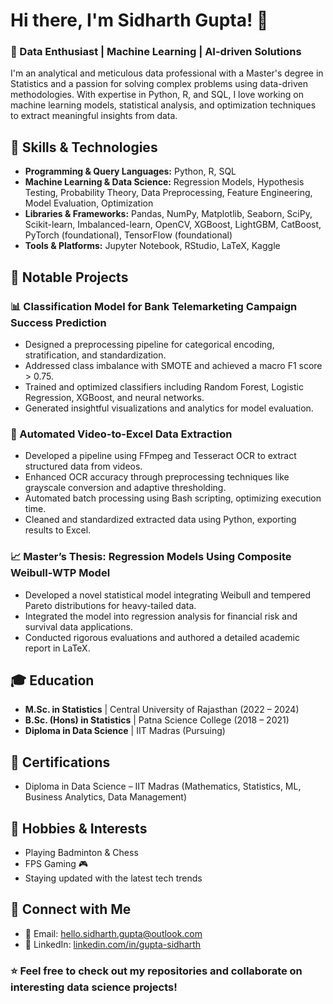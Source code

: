 # Hi there, I'm Sidharth Gupta! 👋

### 🚀 Data Enthusiast | Machine Learning | AI-driven Solutions

I'm an analytical and meticulous data professional with a Master's degree in Statistics and a passion for solving complex problems using data-driven methodologies. With expertise in Python, R, and SQL, I love working on machine learning models, statistical analysis, and optimization techniques to extract meaningful insights from data.

## 🔧 Skills & Technologies

- **Programming & Query Languages:** Python, R, SQL  
- **Machine Learning & Data Science:** Regression Models, Hypothesis Testing, Probability Theory, Data Preprocessing, Feature Engineering, Model Evaluation, Optimization  
- **Libraries & Frameworks:** Pandas, NumPy, Matplotlib, Seaborn, SciPy, Scikit-learn, Imbalanced-learn, OpenCV, XGBoost, LightGBM, CatBoost, PyTorch (foundational), TensorFlow (foundational)  
- **Tools & Platforms:** Jupyter Notebook, RStudio, LaTeX, Kaggle  

## 📌 Notable Projects

### 📊 Classification Model for Bank Telemarketing Campaign Success Prediction
- Designed a preprocessing pipeline for categorical encoding, stratification, and standardization.
- Addressed class imbalance with SMOTE and achieved a macro F1 score > 0.75.
- Trained and optimized classifiers including Random Forest, Logistic Regression, XGBoost, and neural networks.
- Generated insightful visualizations and analytics for model evaluation.

### 🎥 Automated Video-to-Excel Data Extraction
- Developed a pipeline using FFmpeg and Tesseract OCR to extract structured data from videos.
- Enhanced OCR accuracy through preprocessing techniques like grayscale conversion and adaptive thresholding.
- Automated batch processing using Bash scripting, optimizing execution time.
- Cleaned and standardized extracted data using Python, exporting results to Excel.

### 📈 Master’s Thesis: Regression Models Using Composite Weibull-WTP Model
- Developed a novel statistical model integrating Weibull and tempered Pareto distributions for heavy-tailed data.
- Integrated the model into regression analysis for financial risk and survival data applications.
- Conducted rigorous evaluations and authored a detailed academic report in LaTeX.

## 🎓 Education

- **M.Sc. in Statistics** | Central University of Rajasthan (2022 – 2024)  
- **B.Sc. (Hons) in Statistics** | Patna Science College (2018 – 2021)  
- **Diploma in Data Science** | IIT Madras (Pursuing)  

## 📜 Certifications
- Diploma in Data Science – IIT Madras (Mathematics, Statistics, ML, Business Analytics, Data Management)

## 🎯 Hobbies & Interests
- Playing Badminton & Chess  
- FPS Gaming 🎮  
- Staying updated with the latest tech trends  

## 🔗 Connect with Me
- 📩 Email: [hello.sidharth.gupta@outlook.com](mailto:hello.sidharth.gupta@outlook.com)
- 🔗 LinkedIn: [linkedin.com/in/gupta-sidharth](https://linkedin.com/in/gupta-sidharth)

### ⭐ Feel free to check out my repositories and collaborate on interesting data science projects!

